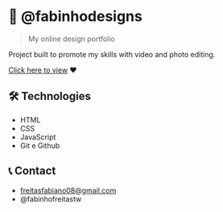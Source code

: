 # 📸 @fabinhodesigns

> My online design portfolio

Project built to promote my skills with video and photo editing.

[Click here to view](https://fabinho070.github.io/fabinhodesgins/) ❤️ 

## 🛠️ Technologies
- HTML
- CSS
- JavaScript
- Git e Github

## 📞 Contact
- freitasfabiano08@gmail.com
- @fabinhofreitastw
